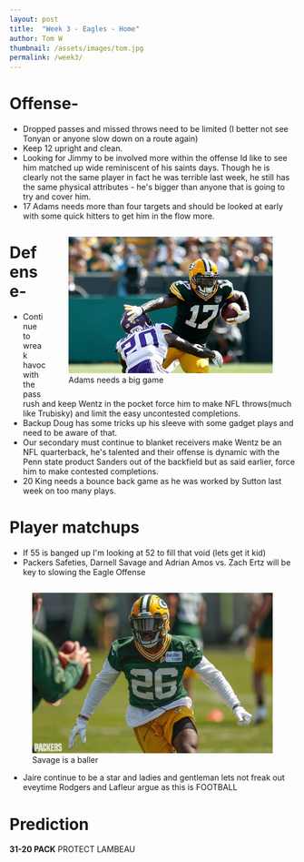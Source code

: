 ```yaml
---
layout: post
title:  "Week 3 - Eagles - Home"
author: Tom W
thumbnail: /assets/images/tom.jpg
permalink: /week3/
---
```


# Offense-
* Dropped passes and missed throws need to be limited (I better not see Tonyan or anyone slow down on a route again)
* Keep 12 upright and clean. 
* Looking for Jimmy to be involved more within the offense Id like to see him matched up wide reminiscent of his saints days. Though he is clearly not the same player in fact he was terrible last week, he still has the same physical attributes - he's bigger than anyone that is going to try and cover him. 
* 17 Adams needs more than four targets and should be looked at early with some quick hitters to get him in the flow more.
<figure style= "float:right">
  <img src="/assets/images/davantae.jpg" alt="davantaeadams">
  <figcaption>Adams needs a big game</figcaption>
</figure>

# Defense-
* Continue to wreak havoc with the pass rush and keep Wentz in the pocket force him to make NFL throws(much like Trubisky) and limit the easy uncontested completions. 
* Backup Doug has some tricks up his sleeve with some gadget plays and need to be aware of that. 
* Our secondary must continue to blanket receivers make Wentz be an NFL quarterback, he's talented and their offense is dynamic with the Penn state product Sanders out of the backfield but as said earlier, force him to make contested completions. 
* 20 King needs a bounce back game as he was worked by Sutton last week on too many plays.


# Player matchups
* If 55 is banged up I'm looking at 52 to fill that void (lets get it kid)
* Packers Safeties, Darnell Savage and Adrian Amos vs. Zach Ertz will be key to slowing the Eagle Offense

<figure style= "float:right">
  <img src="/assets/images/savage.JPG" alt="darnellsavage">
  <figcaption>Savage is a baller</figcaption>
</figure>

* Jaire continue to be a star and ladies and gentleman lets not freak out eveytime Rodgers and Lafleur argue as this is FOOTBALL

# Prediction
**31-20 PACK**
PROTECT LAMBEAU
